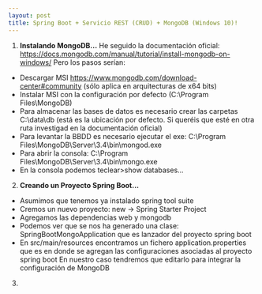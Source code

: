 ```yaml
---
layout: post
title: Spring Boot + Servicio REST (CRUD) + MongoDB (Windows 10)!
---
```


1. **Instalando MongoDB...**
He seguido la documentación oficial: https://docs.mongodb.com/manual/tutorial/install-mongodb-on-windows/
Pero los pasos serían:

- Descargar MSI https://www.mongodb.com/download-center#community (sólo aplica en arquitecturas de x64 bits)
- Instalar MSI con la configuración por defecto (C:\Program Files\MongoDB)
- Para almacenar las bases de datos es necesario crear las carpetas C:\data\db (está es la ubicación por defecto. Si queréis que esté en otra ruta investigad en la documentación oficial)
- Para levantar la BBDD es necesario ejecutar el exe: C:\Program Files\MongoDB\Server\3.4\bin\mongod.exe
- Para abrir la consola: C:\Program Files\MongoDB\Server\3.4\bin\mongo.exe
- En la consola podemos teclear>show databases...

2. **Creando un Proyecto Spring Boot...**
- Asumimos que tenemos ya instalado spring tool suite
- Cremos un nuevo proyecto: new -> Spring Starter Project 
- Agregamos las dependencias web y mongodb
- Podemos ver que se nos ha generado una clase:  
SpringBootMongoApplication que es lanzador del proyecto spring boot
- En src/main/resources encontramos un fichero application.properties que es en donde se agregan las configuraciones asociadas al proyecto spring boot
En nuestro caso tendremos que editarlo para integrar la configuración de MongoDB

3.


